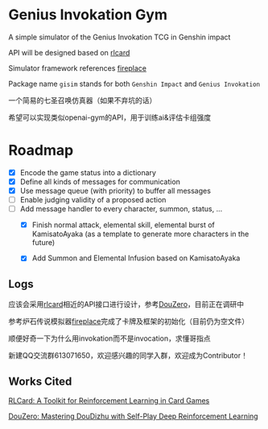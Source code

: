 <!--
 Copyright (c) 2022 davidgao

 This software is released under the MIT License.
 https://opensource.org/licenses/MIT
-->

# Genius Invokation Gym

A simple simulator of the Genius Invokation TCG in Genshin impact

API will be designed based on [rlcard](https://github.com/datamllab/rlcard)

Simulator framework references [fireplace](https://github.com/jleclanche/fireplace)

Package name `gisim` stands for both `Genshin Impact` and `Genius Invokation`

一个简易的七圣召唤仿真器（如果不弃坑的话）

希望可以实现类似openai-gym的API，用于训练ai&评估卡组强度


# Roadmap
- [x] Encode the game status into a dictionary
- [x] Define all kinds of messages for communication
- [x] Use message queue (with priority) to buffer all messages
- [ ] Enable judging validity of a proposed action
- [ ] Add message handler to every character, summon, status, ...
    - [x] Finish normal attack, elemental skill, elemental burst of KamisatoAyaka (as a template to generate more characters in the future)
    - [x] Add Summon and Elemental Infusion based on KamisatoAyaka


## Logs

应该会采用[rlcard](https://github.com/datamllab/rlcard)相近的API接口进行设计，参考[DouZero](https://github.com/kwai/DouZero)，目前正在调研中

参考炉石传说模拟器[fireplace](https://github.com/jleclanche/fireplace)完成了卡牌及框架的初始化（目前仍为空文件）

顺便好奇一下为什么用invokation而不是invocation，求懂哥指点

新建QQ交流群613071650，欢迎感兴趣的同学入群，欢迎成为Contributor！

## Works Cited

[RLCard: A Toolkit for Reinforcement Learning in Card Games](https://github.com/datamllab/rlcard)

[DouZero: Mastering DouDizhu with Self-Play Deep Reinforcement Learning](https://github.com/kwai/DouZero)
